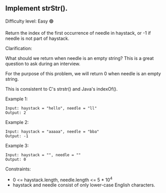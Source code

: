 ## Implement strStr().

Difficulty level: Easy :green_circle:

Return the index of the first occurrence of needle in haystack, or -1 if needle is not part of haystack.

Clarification:

What should we return when needle is an empty string? This is a great question to ask during an interview.

For the purpose of this problem, we will return 0 when needle is an empty string. 

This is consistent to C's strstr() and Java's indexOf().

Example 1:
```
Input: haystack = "hello", needle = "ll"
Output: 2
```
Example 2:
```
Input: haystack = "aaaaa", needle = "bba"
Output: -1
```
Example 3:
```
Input: haystack = "", needle = ""
Output: 0
``` 

Constraints:

-  0 <= haystack.length, needle.length <= 5 * 10<sup>4</sup>
-  haystack and needle consist of only lower-case English characters.
